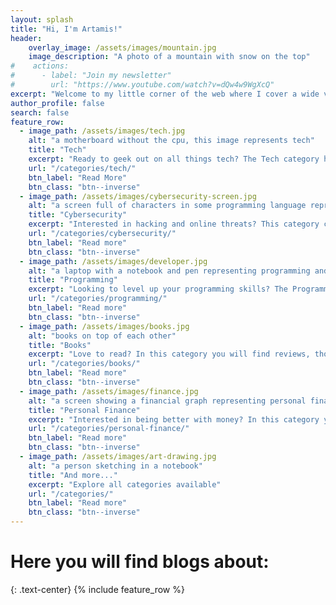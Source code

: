 ```yaml
---
layout: splash
title: "Hi, I'm Artamis!"
header:
    overlay_image: /assets/images/mountain.jpg
    image_description: "A photo of a mountain with snow on the top"
#    actions:
#      - label: "Join my newsletter"
#        url: "https://www.youtube.com/watch?v=dQw4w9WgXcQ"
excerpt: "Welcome to my little corner of the web where I cover a wide variety of topics that I'm passionate about hoping to inspire curiosity, encourage learning, and provide ideas for exploration."
author_profile: false
search: false
feature_row:
  - image_path: /assets/images/tech.jpg
    alt: "a motherboard without the cpu, this image represents tech"
    title: "Tech"
    excerpt: "Ready to geek out on all things tech? The Tech category has got you covered with the latest gadgets, apps, and breakthroughs in science and technology. From nerdy news to fun and fascinating finds, I've got your tech fix right here. So come on in and let's explore the future together!"
    url: "/categories/tech/"
    btn_label: "Read More"
    btn_class: "btn--inverse"
  - image_path: /assets/images/cybersecurity-screen.jpg
    alt: "a screen full of characters in some programming language representing cybersecurity"
    title: "Cybersecurity"
    excerpt: "Interested in hacking and online threats? This category covers a wide range of topics related to computer security, including ethical hacking, penetration testing, and cybercrime. Whether you're a professional in the field or just starting out, you'll find valuable information here."
    url: "/categories/cybersecurity/"
    btn_label: "Read more"
    btn_class: "btn--inverse"
  - image_path: /assets/images/developer.jpg
    alt: "a laptop with a notebook and pen representing programming and coding"
    title: "Programming"
    excerpt: "Looking to level up your programming skills? The Programming category is the place to be! You'll find tips, tricks, and tools you need to succeed. From coding and programming to web design and UX, I cover it all with fresh and insightful content."
    url: "/categories/programming/"
    btn_label: "Read more"
    btn_class: "btn--inverse"
  - image_path: /assets/images/books.jpg
    alt: "books on top of each other"
    title: "Books"
    excerpt: "Love to read? In this category you will find reviews, thoughts, and summaries about a wide variety of books, both fiction and non-fiction."
    url: "/categories/books/"
    btn_label: "Read more"
    btn_class: "btn--inverse"
  - image_path: /assets/images/finance.jpg
    alt: "a screen showing a financial graph representing personal finance"
    title: "Personal Finance"
    excerpt: "Interested in being better with money? In this category you will learn more about budgeting, investing, and helpful tips."
    url: "/categories/personal-finance/"
    btn_label: "Read more"
    btn_class: "btn--inverse"
  - image_path: /assets/images/art-drawing.jpg
    alt: "a person sketching in a notebook"
    title: "And more..."
    excerpt: "Explore all categories available"
    url: "/categories/"
    btn_label: "Read more"
    btn_class: "btn--inverse"
---
```

# Here you will find blogs about:
{: .text-center}
{% include feature_row %}